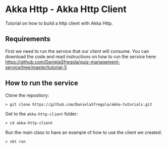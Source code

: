 # Akka Http - Akka Http Client
Tutorial on how to build a http client with Akka Http.

## Requirements
First we need to run the service that our client will consume. 
You can download the code and read instructions on how to run the service here: https://github.com/DanielaSfregola/quiz-management-service/tree/master/tutorial-5

## How to run the service
Clone the repository:
```
> git clone https://github.com/DanielaSfregola/akka-tutorials.git
```

Get to the `akka-http-client` folder:
```
> cd akka-http-client
```
Run the main class to have an example of how to use the client we created:
```
> sbt run
```
